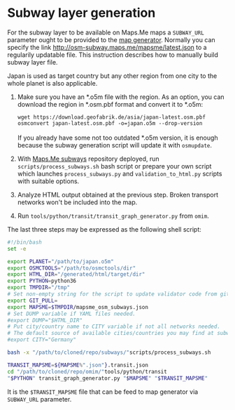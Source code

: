 # Subway layer generation

For the subway layer to be available on Maps.Me maps a `SUBWAY_URL` 
parameter ought to be provided to the
[map generator](https://github.com/mapsme/omim/tree/master/tools/python/maps_generator).
Normally you can specify the link http://osm-subway.maps.me/mapsme/latest.json
to a regularily updatable file. 
This instruction describes how to manually build subway layer file.


Japan is used as target country but any other region from one city to the
whole planet is also applicable.

1. Make sure you have an *.o5m file with the region. As an option, you can
download the region in *.osm.pbf format and convert it to *.o5m:
 
    `wget https://download.geofabrik.de/asia/japan-latest.osm.pbf`\
    `osmconvert japan-latest.osm.pbf -o=japan.o5m --drop-version`\
    \
If you already have some not too outdated *.o5m version, it is enough
because the subway generation script will update it with `osmupdate`. 

1. With [Maps.Me subways](https://github.com/mapsme/subways) repository deployed,
run `scripts/process_subways.sh` bash script or prepare your own script
which launches `process_subways.py` and `validation_to_html.py` scripts
with suitable options. 
 
1. Analyze HTML output obtained at the previous step. Broken transport
networks won't be included into the map.

1. Run `tools/python/transit/transit_graph_generator.py` from `omim`.

The last three steps may be expressed as the following shell script:

```bash
#!/bin/bash
set -e

export PLANET="/path/to/japan.o5m"
export OSMCTOOLS="/path/to/osmctools/dir"
export HTML_DIR="/generated/html/target/dir"
export PYTHON=python36
export TMPDIR="/tmp"
# Set non-empty string for the script to update validator code from git repository
export GIT_PULL=
export MAPSME=$TMPDIR/mapsme_osm_subways.json
# Set DUMP variable if YAML files needed.
#export DUMP="$HTML_DIR"
# Put city/country name to CITY variable if not all networks needed.
# The default source of available cities/countries you may find at subways repository README.
#export CITY="Germany"

bash -x "/path/to/cloned/repo/subways/"scripts/process_subways.sh

TRANSIT_MAPSME=${MAPSME%".json"}.transit.json
cd "/path/to/cloned/repo/omim/"tools/python/transit
"$PYTHON" transit_graph_generator.py "$MAPSME" "$TRANSIT_MAPSME"
```

It is the `$TRANSIT_MAPSME` file
that can be feed to map generator via `SUBWAY_URL` parameter.

 
